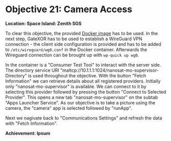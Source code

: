 # Objective 21: Camera Access
**Location: Space Island: Zenith SGS**  

To clear this objective, the provided [Docker image](https://www.holidayhackchallenge.com/2023/client_container.zip) has to be used.
In the next step, GateXOR has to be used to establish a WireGuard VPN connection - the client side configuration is provided and has to be added to `/etc/wireguard/wg0.conf` in the Docker container. Afterwards the Wireguard connection can be brought up with `wp-quick up wg0`.

In the container is a "Consumer Test Tool" to interact with the server side.
The directory service URI "maltcp://10.1.1.1:1024/nanosat-mo-supervisor-Directory" is used throughout the objective.
With the button "Fetch Information" we can retrieve details about all registered providers. Initially only "nanosat-mo-supervisor" is available.
We can connect to it by selecting this provider followed by pressing the button "Connect to Selected Provider".
This opens a new tab "nanosat-mo-supervisor" on the subtab "Apps Launcher Service".
As our objective is to take a picture using the camera, the "camera" app is selected followed by "runApp".

Next we nagivate back to "Communications Settings" and refresh the data with "Fetch Information".




**Achievement: Ipsum**
<!--stackedit_data:
eyJoaXN0b3J5IjpbLTQwNjg1ODczOSwyMDQ4MTA4OTEyLC0yMD
EwMTkyNjNdfQ==
-->